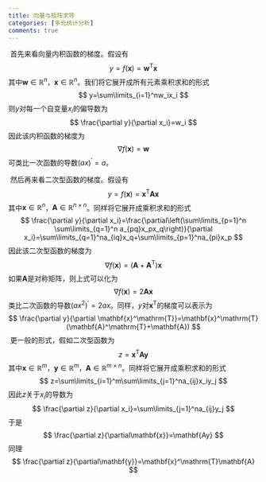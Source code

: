 ```yaml
---
title: 向量与矩阵求导
categories: [多元统计分析]
comments: true
---
```


​		首先来看向量内积函数的梯度。假设有
$$
y=f(\mathbf{x})=\mathbf{w}^\mathrm{T}\mathbf{x}
$$
其中$\mathbf{w}\in \mathbb{R}^n$，$\mathbf{x}\in \mathbb{R}^n$。我们将它展开成所有元素乘积求和的形式
$$
y=\sum\limits_{i=1}^nw_ix_i
$$
则$y$对每一个自变量$x_i$的偏导数为
$$
\frac{\partial y}{\partial x_i}=w_i
$$
因此该内积函数的梯度为
$$
\nabla f(\mathbf{x})=\mathbf{w}
$$
可类比一次函数的导数$(ax)^{\prime}=a$。

​		然后再来看二次型函数的梯度。假设有
$$
y=f(\mathbf{x})=\mathbf{x}^\mathrm{T}\mathbf{Ax}
$$
其中$\mathbf{x}\in \mathbb{R}^n$，$\mathbf{A}\in \mathbb{R}^{n\times n}$。同样将它展开成乘积求和的形式
$$
\frac{\partial y}{\partial x_i}=\frac{\partial\left(\sum\limits_{p=1}^n \sum\limits_{q=1}^n a_{pq}x_px_q\right)}{\partial x_i}=\sum\limits_{q=1}^na_{iq}x_q+\sum\limits_{p=1}^na_{pi}x_p
$$
因此该二次型函数的梯度为
$$
\nabla f(\mathbf{x})=(\mathbf{A}+\mathbf{A}^\mathrm{T})\mathbf{x}
$$
如果$\mathbf{A}$是对称矩阵，则上式可以化为
$$
\nabla f(\mathbf{x})=2\mathbf{A}\mathbf{x}
$$
类比二次函数的导数$(ax^2)^\prime =2ax$。同样，$y$对$\mathbf{x}^\mathrm{T}$的梯度可以表示为
$$
\frac{\partial y}{\partial \mathbf{x}^\mathrm{T}}=\mathbf{x}^\mathrm{T}(\mathbf{A}^\mathrm{T}+\mathbf{A})
$$
​		更一般的形式，假如二次型函数为
$$
z=\mathbf{x}^\mathrm{T}\mathbf{Ay}
$$
其中$\mathbf{x}\in \mathbb{R}^m$，$\mathbf{y}\in \mathbb{R}^m$，$\mathbf{A}\in \mathbb{R}^{m\times n}$。同样将它展开成乘积求和的形式
$$
z=\sum\limits_{i=1}^m\sum\limits_{j=1}^na_{ij}x_iy_j
$$
因此$z$关于$x_i$的导数为
$$
\frac{\partial z}{\partial x_i}=\sum\limits_{j=1}^na_{ij}y_j
$$
于是
$$
\frac{\partial z}{\partial\mathbf{x}}=\mathbf{Ay}
$$
同理
$$
\frac{\partial z}{\partial\mathbf{y}}=\mathbf{x}^\mathrm{T}\mathbf{A}
$$
​		